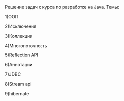 Решение задач с курса по разработке на Java. Темы:

1)ООП

2)Исключения

3)Коллекции

4)Многопоточность

5)Reflection API

6)Аннотации

7)JDBC

8)Stream api

9)hibernate
